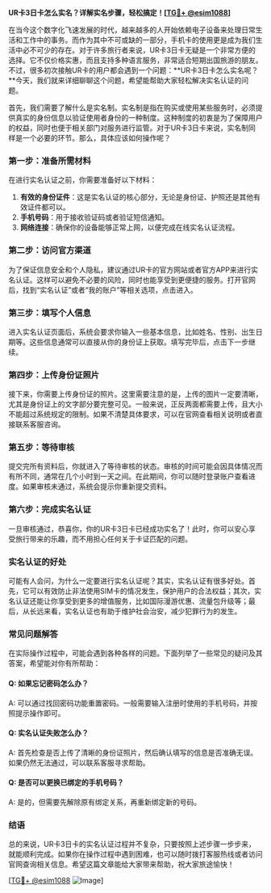 **UR卡3日卡怎么实名？详解实名步骤，轻松搞定！[[TG💪+ @esim1088](https://t.me/s/esim1088)]**

在当今这个数字化飞速发展的时代，越来越多的人开始依赖电子设备来处理日常生活和工作中的事务。而作为其中不可或缺的一部分，手机卡的使用更是成为我们生活中必不可少的存在。对于许多旅行者来说，UR卡3日卡无疑是一个非常方便的选择。它不仅价格实惠，而且支持多种语言服务，非常适合短期出国旅游的朋友。不过，很多初次接触UR卡的用户都会遇到一个问题：**UR卡3日卡怎么实名呢？**今天，我们就来详细聊聊这个问题，希望能帮助大家轻松解决实名认证的问题。

首先，我们需要了解什么是实名制。实名制是指在购买或使用某些服务时，必须提供真实的身份信息以验证使用者身份的一种制度。这种制度的初衷是为了保障用户的权益，同时也便于相关部门对服务进行监管。对于UR卡3日卡来说，实名制同样是一个必要的环节。那么，具体应该如何操作呢？

### **第一步：准备所需材料**
在进行实名认证之前，你需要准备好以下材料：
1. **有效的身份证件**：这是实名认证的核心部分，无论是身份证、护照还是其他有效证件都可以。
2. **手机号码**：用于接收验证码或者验证短信通知。
3. **网络连接**：确保你的设备能够正常上网，以便完成在线实名认证流程。

### **第二步：访问官方渠道**
为了保证信息安全和个人隐私，建议通过UR卡的官方网站或者官方APP来进行实名认证。这样可以避免不必要的风险，同时也能享受到更便捷的服务。打开官网后，找到“实名认证”或者“我的账户”等相关选项，点击进入。

### **第三步：填写个人信息**
进入实名认证页面后，系统会要求你输入一些基本信息，比如姓名、性别、出生日期等。这些信息通常可以直接从你的身份证上获取。填写完毕后，点击下一步继续。

### **第四步：上传身份证照片**
接下来，你需要上传身份证的照片。这里需要注意的是，上传的图片一定要清晰，尤其是身份证上的文字部分要完整可见。一般来说，正反两面都需要上传，且大小不能超过系统规定的限制。如果不清楚具体要求，可以在官网查看相关说明或者直接联系客服咨询。

### **第五步：等待审核**
提交完所有资料后，你就进入了等待审核的状态。审核的时间可能会因具体情况而有所不同，通常在几个小时到一天之间。在此期间，你可以随时登录账户查看进度。如果审核未通过，系统会提示你重新提交资料。

### **第六步：完成实名认证**
一旦审核通过，恭喜你，你的UR卡3日卡已经成功实名了！此时，你可以安心享受旅行带来的乐趣，而不用担心任何关于卡证匹配的问题。

### **实名认证的好处**
可能有人会问，为什么一定要进行实名认证呢？其实，实名认证有很多好处。首先，它可以有效防止非法使用SIM卡的情况发生，保护用户的合法权益；其次，实名认证还能让你享受到更多的增值服务，比如国际漫游优惠、流量包升级等；最后，从长远来看，实名认证也有助于维护社会治安，减少犯罪行为的发生。

### **常见问题解答**
在实际操作过程中，可能会遇到各种各样的问题。下面列举了一些常见的疑问及其答案，希望能对你有所帮助：

#### **Q: 如果忘记密码怎么办？**
A: 可以通过找回密码功能重置密码。一般需要输入注册时使用的手机号码，并按照提示操作即可。

#### **Q: 实名认证失败怎么办？**
A: 首先检查是否上传了清晰的身份证照片，然后确认填写的信息是否准确无误。如果仍然无法通过，可以联系客服寻求帮助。

#### **Q: 是否可以更换已绑定的手机号码？**
A: 是的，但需要先解除原有绑定关系，再重新绑定新的号码。

### **结语**
总的来说，UR卡3日卡的实名认证过程并不复杂，只要按照上述步骤一步步来，就能顺利完成。如果你在操作过程中遇到困难，也可以随时拨打客服热线或者访问官网查询相关信息。希望这篇文章能给大家带来帮助，祝大家旅途愉快！

[[TG💪+ @esim1088](https://t.me/s/esim1088) ![Image](https://i.postimg.cc/4NQfJmqS/Snipaste-2025-05-13-00-14-12.png)]